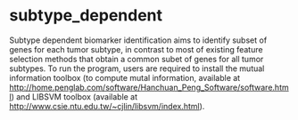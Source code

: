 # subtype_dependent
Subtype dependent biomarker identification aims to identify subset of genes for each tumor subtype, in contrast to most of existing feature selection methods that obtain a common subet of genes for all tumor subtypes.
To run the program, users are required to install the mutual information toolbox (to compute mutal information, available at http://home.penglab.com/software/Hanchuan_Peng_Software/software.html) and LIBSVM toolbox (available at http://www.csie.ntu.edu.tw/~cjlin/libsvm/index.html). 
